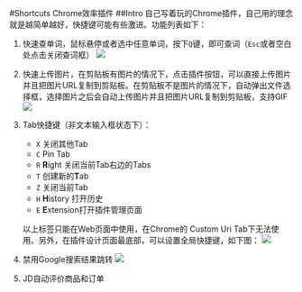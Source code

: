 #Shortcuts Chrome效率插件
##Intro
自己写着玩的Chrome插件，自己用的理念就是越简单越好，快捷键可能有些激进。功能列表如下：
1. 快速查单词，鼠标悬停或者选中任意单词，按下`Q`键，即可查词（`Esc`或者空白处点击关闭查词框）
![](https://ooo.0o0.ooo/2017/01/25/58889f8f059f1.jpg)
2. 快速上传图片，在剪贴板有图片的情况下，点击插件按钮，可以直接上传图片并且把图片URL复制到剪贴板。在剪贴板不是图片的情况下，自动弹出文件选择框，选择图片之后会自动上传图片并且把图片URL复制到剪贴板，支持GIF
![](https://ooo.0o0.ooo/2017/01/25/5888a7272bb5b.jpg)
3. Tab快捷键（非文本输入框状态下）：
      - `X` 关闭其他Tab
      - `C` Pin Tab
      - `R` **R**ight 关闭当前Tab右边的Tabs
      - `T` 创建新的**T**ab
      - `Z` 关闭当前Tab
      - `H` **H**istory 打开历史
      - `E` **E**xtension打开插件管理页面
    
    以上标签只能在Web页面中使用，在Chrome的 Custom Uri Tab下无法使用。另外，在插件设计页面最底部，可以设置全局快捷键，如下图：
![](https://ooo.0o0.ooo/2017/01/25/5888a57e25d0a.jpg)
4. 禁用Google搜索结果跳转
![](https://ooo.0o0.ooo/2017/01/25/5888a7a5ca050.jpg)
5. JD自动评价商品和订单

  
  
  
 
